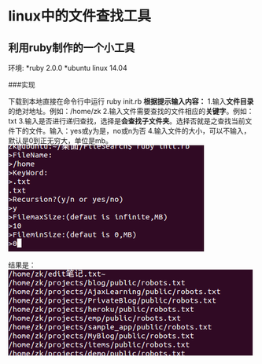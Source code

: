 linux中的文件查找工具
===============================

利用ruby制作的一个小工具
-------------------------------

环境: 
*ruby 2.0.0
*ubuntu linux 14.04

###实现

下载到本地直接在命令行中运行
 ruby init.rb
 **根据提示输入内容：**
 1.输入**文件目录**的绝对地址。例如：/home/zk
 2.输入文件需要查找的文件相应的**关键字**。例如：txt
 3.输入是否进行递归查找，选择是**会查找子文件夹**。选择否就是之查找当前文件下的文件。输入：yes或y为是，no或n为否
 4.输入文件的大小，可以不输入，默认是0到正无穷大，单位是mb。
 ![img](/lib/1.png)

 结果是：
 ![img](/lib/2.png)
	
